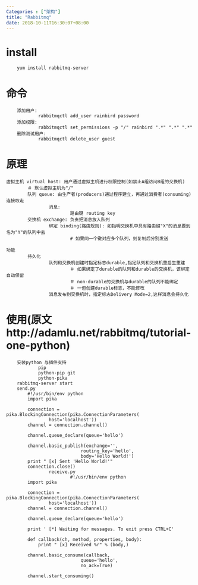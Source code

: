 ```yaml
---
Categories : ["架构"]
title: "Rabbitmq"
date: 2018-10-11T16:30:07+08:00
---
```


# install
        yum install rabbitmq-server
# 命令
        添加用户:
                rabbitmqctl add_user rainbird password
        添加权限:
                rabbitmqctl set_permissions -p "/" rainbird ".*" ".*" ".*"
        删除测试用户:
                rabbitmqctl delete_user guest
# 原理
    虚拟主机 virtual host: 用户通过虚拟主机进行权限控制(如禁止A组访问B组的交换机)
            ＃ 默认虚拟主机为"/"
            队列 queue: 由生产者(producers)通过程序建立，再通过消费者(consuming)连接取走
                    消息:
                            路由键 routing key
            交换机 exchange: 负责把消息放入队列
                    绑定 binding(路由规则): 如指明交换机中具有路由键"X"的消息要到名为"Y"的队列中去
                            # 如果同一个键对应多个队列，则复制后分别发送

    功能
            持久化
                    队列和交换机创建时指定标志durable,指定队列和交换机重启生重建
                            ＃ 如果绑定了durable的队列和durable的交换机，该绑定自动保留
                            ＃ non-durable的交换机与durable的队列不能绑定
                            ＃ 一但创建durable标志，不能修改
                    消息发布到交换机时，指定标志Delivery Mode=2,这样消息会持久化
# 使用(原文http://adamlu.net/rabbitmq/tutorial-one-python)
        安装python 与插件支持
                pip
                python-pip git
                python-pika
        rabbitmq-server start
        send.py
            #!/usr/bin/env python
            import pika

            connection = pika.BlockingConnection(pika.ConnectionParameters(
                    host='localhost'))
            channel = connection.channel()

            channel.queue_declare(queue='hello')

            channel.basic_publish(exchange='',
                                routing_key='hello',
                                body='Hello World!')
            print " [x] Sent 'Hello World!'"
            connection.close()
                    receive.py
                            #!/usr/bin/env python
            import pika

            connection = pika.BlockingConnection(pika.ConnectionParameters(
                    host='localhost'))
            channel = connection.channel()

            channel.queue_declare(queue='hello')

            print ' [*] Waiting for messages. To exit press CTRL+C'

            def callback(ch, method, properties, body):
                print " [x] Received %r" % (body,)

            channel.basic_consume(callback,
                                queue='hello',
                                no_ack=True)

            channel.start_consuming()



